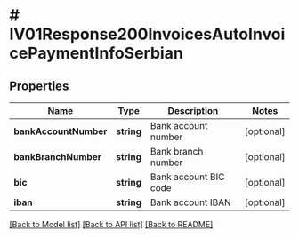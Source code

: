 # # IV01Response200InvoicesAutoInvoicePaymentInfoSerbian

## Properties

Name | Type | Description | Notes
------------ | ------------- | ------------- | -------------
**bankAccountNumber** | **string** | Bank account number | [optional]
**bankBranchNumber** | **string** | Bank branch number | [optional]
**bic** | **string** | Bank account BIC code | [optional]
**iban** | **string** | Bank account IBAN | [optional]

[[Back to Model list]](../../README.md#models) [[Back to API list]](../../README.md#endpoints) [[Back to README]](../../README.md)
